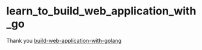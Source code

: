 # learn_to_build_web_application_with_go

Thank you [build-web-application-with-golang](https://github.com/astaxie/build-web-application-with-golang)